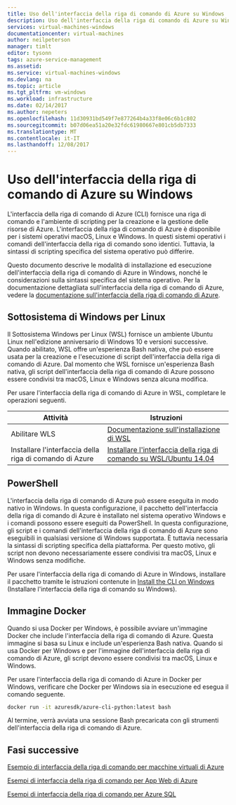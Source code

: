```yaml
---
title: Uso dell'interfaccia della riga di comando di Azure su Windows | Documentazione Microsoft
description: Uso dell'interfaccia della riga di comando di Azure su Windows
services: virtual-machines-windows
documentationcenter: virtual-machines
author: neilpeterson
manager: timlt
editor: tysonn
tags: azure-service-management
ms.assetid: 
ms.service: virtual-machines-windows
ms.devlang: na
ms.topic: article
ms.tgt_pltfrm: vm-windows
ms.workload: infrastructure
ms.date: 02/14/2017
ms.author: nepeters
ms.openlocfilehash: 11d30931bd549f7e877264b4a33f8e06c6b1c802
ms.sourcegitcommit: b07d06ea51a20e32fdc61980667e801cb5db7333
ms.translationtype: MT
ms.contentlocale: it-IT
ms.lasthandoff: 12/08/2017
---
```

# <a name="using-the-azure-cli-on-windows"></a>Uso dell'interfaccia della riga di comando di Azure su Windows

L'interfaccia della riga di comando di Azure (CLI) fornisce una riga di comando e l'ambiente di scripting per la creazione e la gestione delle risorse di Azure. L'interfaccia della riga di comando di Azure è disponibile per i sistemi operativi macOS, Linux e Windows. In questi sistemi operativi i comandi dell'interfaccia della riga di comando sono identici. Tuttavia, la sintassi di scripting specifica del sistema operativo può differire.

Questo documento descrive le modalità di installazione ed esecuzione dell'interfaccia della riga di comando di Azure in Windows, nonché le considerazioni sulla sintassi specifica del sistema operativo. Per la documentazione dettagliata sull'interfaccia della riga di comando di Azure, vedere la [documentazione sull'interfaccia della riga di comando di Azure]( https://docs.microsoft.com/cli/azure/overview).

## <a name="windows-subsystem-for-linux"></a>Sottosistema di Windows per Linux

Il Sottosistema Windows per Linux (WSL) fornisce un ambiente Ubuntu Linux nell'edizione anniversario di Windows 10 e versioni successive. Quando abilitato, WSL offre un'esperienza Bash nativa, che può essere usata per la creazione e l'esecuzione di script dell'interfaccia della riga di comando di Azure. Dal momento che WSL fornisce un'esperienza Bash nativa, gli script dell'interfaccia della riga di comando di Azure possono essere condivisi tra macOS, Linux e Windows senza alcuna modifica.

Per usare l'interfaccia della riga di comando di Azure in WSL, completare le operazioni seguenti.

|Attività | Istruzioni |
|---|---|
| Abilitare WLS | [Documentazione sull'installazione di WSL](https://msdn.microsoft.com/en-us/commandline/wsl/install_guide) |
| Installare l'interfaccia della riga di comando di Azure |[Installare l'interfaccia della riga di comando su WSL/Ubuntu 14.04](https://docs.microsoft.com/cli/azure/install-az-cli2#ubuntu)|

## <a name="powershell"></a>PowerShell

L'interfaccia della riga di comando di Azure può essere eseguita in modo nativo in Windows. In questa configurazione, il pacchetto dell'interfaccia della riga di comando di Azure è installato nel sistema operativo Windows e i comandi possono essere eseguiti da PowerShell. In questa configurazione, gli script e i comandi dell'interfaccia della riga di comando di Azure sono eseguibili in qualsiasi versione di Windows supportata. È tuttavia necessaria la sintassi di scripting specifica della piattaforma. Per questo motivo, gli script non devono necessariamente essere condivisi tra macOS, Linux e Windows senza modifiche.

Per usare l'interfaccia della riga di comando di Azure in Windows, installare il pacchetto tramite le istruzioni contenute in [Install the CLI on Windows](https://docs.microsoft.com/cli/azure/install-az-cli2#windows) (Installare l'interfaccia della riga di comando su Windows).

## <a name="docker-image"></a>Immagine Docker

Quando si usa Docker per Windows, è possibile avviare un'immagine Docker che include l'interfaccia della riga di comando di Azure. Questa immagine si basa su Linux e include un'esperienza Bash nativa.  Quando si usa Docker per Windows e per l'immagine dell'interfaccia della riga di comando di Azure, gli script devono essere condivisi tra macOS, Linux e Windows. 

Per usare l'interfaccia della riga di comando di Azure in Docker per Windows, verificare che Docker per Windows sia in esecuzione ed esegua il comando seguente.

```bash
docker run -it azuresdk/azure-cli-python:latest bash
```

Al termine, verrà avviata una sessione Bash precaricata con gli strumenti dell'interfaccia della riga di comando di Azure.

## <a name="next-steps"></a>Fasi successive

[Esempio di interfaccia della riga di comando per macchine virtuali di Azure](../linux/cli-samples.md?toc=%2fazure%2fvirtual-machines%2flinux%2ftoc.json)

[Esempi di interfaccia della riga di comando per App Web di Azure](../../app-service/app-service-cli-samples.md)

[Esempi di interfaccia della riga di comando per Azure SQL](../../sql-database/sql-database-cli-samples.md)

